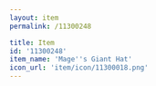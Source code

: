 ```yaml
---
layout: item
permalink: /11300248

title: Item
id: '11300248'
item_name: 'Mage''s Giant Hat'
icon_url: 'item/icon/11300018.png'
---
```

